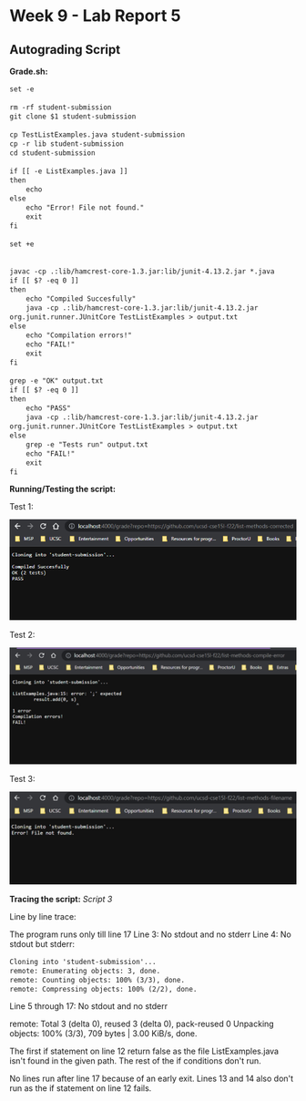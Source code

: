# Week 9 - Lab Report 5 
## Autograding Script


**Grade.sh:**

    set -e

    rm -rf student-submission 
    git clone $1 student-submission

    cp TestListExamples.java student-submission
    cp -r lib student-submission
    cd student-submission
    
    if [[ -e ListExamples.java ]]
    then
        echo 
    else 
        echo "Error! File not found."
        exit
    fi

    set +e


    javac -cp .:lib/hamcrest-core-1.3.jar:lib/junit-4.13.2.jar *.java
    if [[ $? -eq 0 ]]
    then
        echo "Compiled Succesfully"
        java -cp .:lib/hamcrest-core-1.3.jar:lib/junit-4.13.2.jar org.junit.runner.JUnitCore TestListExamples > output.txt
    else
        echo "Compilation errors!"
        echo "FAIL!"
        exit
    fi

    grep -e "OK" output.txt
    if [[ $? -eq 0 ]]
    then
        echo "PASS"
        java -cp .:lib/hamcrest-core-1.3.jar:lib/junit-4.13.2.jar org.junit.runner.JUnitCore TestListExamples > output.txt
    else
        grep -e "Tests run" output.txt
        echo "FAIL!"
        exit
    fi



**Running/Testing the script:**

Test 1:

![Image](lab6-part1.png)

Test 2:

![Image](lab6-part2.png)

Test 3:

![Image](lab6-part3.png)


**Tracing the script:**
*Script 3*

Line by line trace:

The program runs only till line 17
Line 3: No stdout and no stderr
Line 4: No stdout but stderr:

    Cloning into 'student-submission'...
    remote: Enumerating objects: 3, done.
    remote: Counting objects: 100% (3/3), done.
    remote: Compressing objects: 100% (2/2), done.


Line 5 through 17: No stdout and no stderr

remote: Total 3 (delta 0), reused 3 (delta 0), pack-reused 0
Unpacking objects: 100% (3/3), 709 bytes | 3.00 KiB/s, done.

The first if statement on line 12 return false as the file ListExamples.java isn't found in the given path. The rest of the if conditions don't run.

No lines run after line 17 because of an early exit. Lines 13 and 14 also don't run as the if statement on line 12 fails.